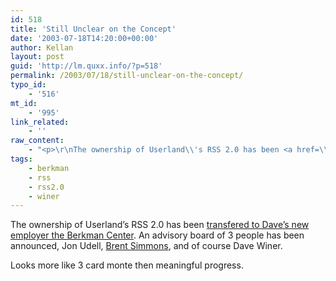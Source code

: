 ```yaml
---
id: 518
title: 'Still Unclear on the Concept'
date: '2003-07-18T14:20:00+00:00'
author: Kellan
layout: post
guid: 'http://lm.quxx.info/?p=518'
permalink: /2003/07/18/still-unclear-on-the-concept/
typo_id:
    - '516'
mt_id:
    - '995'
link_related:
    - ''
raw_content:
    - "<p>\r\nThe ownership of Userland\\'s RSS 2.0 has been <a href=\\\"http://blogs.law.harvard.edu/tech/announceRss2\\\">transfered to Dave\\'s new employer the Berkman Center</a>.  An advisory board of 3 people has been announced, Jon Udell, <a href=\\\"http://inessential.com/?comments=1&postid=2581\\\">Brent Simmons</a>, and of course Dave Winer.\r\n</p>\r\n<p>\r\nLooks more like 3 card monte then meaningful progress.\r\n</p>"
tags:
    - berkman
    - rss
    - rss2.0
    - winer
---
```


The ownership of Userland’s RSS 2.0 has been [transfered to Dave’s new employer the Berkman Center](http://blogs.law.harvard.edu/tech/announceRss2). An advisory board of 3 people has been announced, Jon Udell, [Brent Simmons](http://inessential.com/?comments=1&postid=2581), and of course Dave Winer.

Looks more like 3 card monte then meaningful progress.